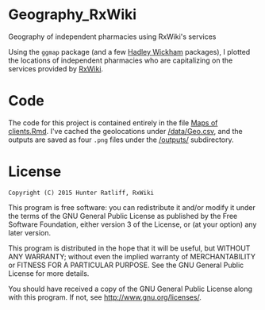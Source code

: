 # Geography_RxWiki
Geography of independent pharmacies using RxWiki's services

Using the `ggmap` package (and a few [Hadley Wickham](http://had.co.nz/) packages), 
I plotted the locations of independent pharmacies who are capitalizing on the services 
provided by [RxWiki](rxwiki.com).

# Code
The code for this project is contained entirely in the file
[Maps of clients.Rmd](https://github.com/HunterRatliff1/Geography_RxWiki/blob/master/Maps%20of%20clients.Rmd).
I've cached the geolocations under 
[/data/Geo.csv](https://github.com/HunterRatliff1/Geography_RxWiki/blob/master/data/Geo.csv), 
and the outputs are saved as four `.png` files under the
[/outputs/](https://github.com/HunterRatliff1/Geography_RxWiki/tree/master/outputs) 
subdirectory.

# License
<code>Copyright (C) 2015 Hunter Ratliff, RxWiki</code>

This program is free software: you can redistribute it and/or modify
it under the terms of the GNU General Public License as published by
the Free Software Foundation, either version 3 of the License, or
(at your option) any later version.

This program is distributed in the hope that it will be useful,
but WITHOUT ANY WARRANTY; without even the implied warranty of
MERCHANTABILITY or FITNESS FOR A PARTICULAR PURPOSE.  See the
GNU General Public License for more details.

You should have received a copy of the GNU General Public License
along with this program.  If not, see http://www.gnu.org/licenses/.


